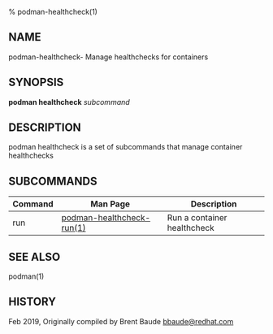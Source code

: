 % podman-healthcheck(1)

## NAME
podman\-healthcheck- Manage healthchecks for containers

## SYNOPSIS
**podman healthcheck** *subcommand*

## DESCRIPTION
podman healthcheck is a set of subcommands that manage container healthchecks

## SUBCOMMANDS

| Command | Man Page                                          | Description                                                                    |
| ------- | ------------------------------------------------- | ------------------------------------------------------------------------------ |
| run | [podman-healthcheck-run(1)](podman-healthcheck-run.1.md)    | Run a container healthcheck                                              |

## SEE ALSO
podman(1)

## HISTORY
Feb 2019, Originally compiled by Brent Baude <bbaude@redhat.com>
